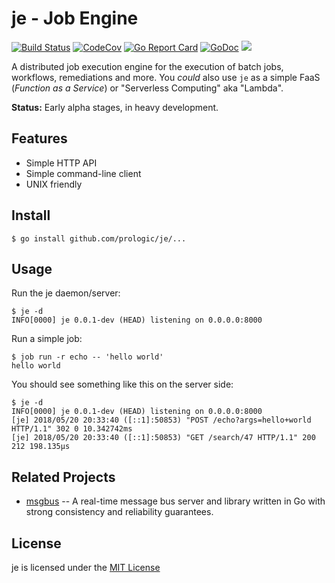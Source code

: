 # je - Job Engine

[![Build Status](https://travis-ci.org/prologic/je.svg)](https://travis-ci.org/prologic/je)
[![CodeCov](https://codecov.io/gh/prologic/je/branch/master/graph/badge.svg)](https://codecov.io/gh/prologic/je)
[![Go Report Card](https://goreportcard.com/badge/prologic/je)](https://goreportcard.com/report/prologic/je)
[![GoDoc](https://godoc.org/github.com/prologic/je?status.svg)](https://godoc.org/github.com/prologic/je) 
[![](https://images.microbadger.com/badges/image/prologic/je.svg)](https://microbadger.com/images/prologic/je "Get your own image badge on microbadger.com")

A distributed job execution engine for the execution of batch jobs, workflows,
remediations and more. You *could* also use `je` as a simple FaaS
(*Function as a Service*) or "Serverless Computing" aka "Lambda".

**Status:** Early alpha stages, in heavy development.

## Features

* Simple HTTP API
* Simple command-line client
* UNIX friendly

## Install

```#!bash
$ go install github.com/prologic/je/...
```

## Usage

Run the je daemon/server:

```#!bash
$ je -d
INFO[0000] je 0.0.1-dev (HEAD) listening on 0.0.0.0:8000
```

Run a simple job:


```#!bash
$ job run -r echo -- 'hello world'
hello world
```

You should see something like this on the server side:

```
$ je -d
INFO[0000] je 0.0.1-dev (HEAD) listening on 0.0.0.0:8000
[je] 2018/05/20 20:33:40 ([::1]:50853) "POST /echo?args=hello+world HTTP/1.1" 302 0 10.342742ms
[je] 2018/05/20 20:33:40 ([::1]:50853) "GET /search/47 HTTP/1.1" 200 212 198.135µs
```

## Related Projects

* [msgbus](https://github.com/prologic/msgbus) -- A real-time message bus server and library written in Go with strong consistency and reliability guarantees.

## License

je is licensed under the [MIT License](https://github.com/prologic/je/blob/master/LICENSE)
